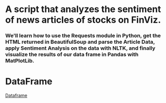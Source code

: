 # A script that analyzes the sentiment of news articles of stocks on FinViz.

### We'll learn how to use the Requests module in Python, get the HTML returned in BeautifulSoup and parse the Article Data, apply Sentiment Analysis on the data with NLTK, and finally visualize the results of our data frame in Pandas with MatPlotLib.

# DataFrame
[Dataframe](READMEFiles/DataframeWithSentimentAnalysis.png)